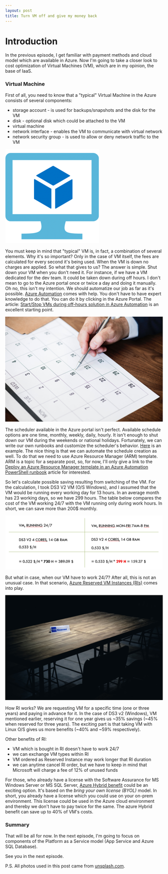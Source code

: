 ```yaml
---
layout: post
title: Turn VM off and give my money back
---
```


# Introduction

In the previous episode, I get familiar with payment methods and cloud model which are available in Azure. Now I'm going to take a closer look to cost optimization of Virtual Machines (VM), which are in my opinion, the base of IaaS.


### Virtual Machine

First of all, you need to know that a "typical" Virtual Machine in the Azure consists of several components:

- storage account - is used for backups/snapshots and the disk for the VM
- disk - optional disk which could be attached to the VM
- virtual machine 
- network interface - enables the VM to communicate with virtual network
- network security group - is used to allow or deny network traffic to the VM

![VM](https://raw.githubusercontent.com/rafalpienkowski/resources/master/azure-cost-opt/vm.png)


You must keep in mind that "typical" VM is, in fact, a combination of several elements. Why it's so important? Only in the case of VM itself, the fees are calculated for every second it's being used. When the VM is down no charges are applied. So what that gives to us? The answer is simple. Shut down your VM when you don't need it. For instance, if we have a VM dedicated for the dev team. It could be taken down during off hours. I don't mean to go to the Azure portal once or twice a day and doing it manually. Oh no, this isn't my intention. We should automatize our job as far as it's possible. [Azure Automation](https://azure.microsoft.com/en-us/services/automation/) comes with help. You don't have to have expert knowledge to do that. You can do it by clicking in the Azure Portal. The article: [Start/Stop VMs during off-hours solution in Azure Automation](https://azure.microsoft.com/en-us/services/automation/) is an excellent starting point.

![Azure Scheduler](https://raw.githubusercontent.com/rafalpienkowski/resources/master/azure-cost-opt/azure-scheduler.jpg)

The scheduler available in the Azure portal isn't perfect. Available schedule options are one time, monthly, weekly, daily, hourly. It isn't enough to shut down our VM during the weekends or national holidays. Fortunately, we can write our own runbooks and customize the scheduler's behavior. [Here](https://blog.kloud.com.au/2016/03/16/add-workdays-and-public-holidays-to-your-azure-automation-runbooks/) is an example. The nice thing is that we can automate the schedule creation as well. To do that we need to use Azure Resource Manager (ARM) template. ARM is a topic for a separate post, so, for now, I'll only give a link to the [Deploy an Azure Resource Manager template in an Azure Automation PowerShell runbook](https://docs.microsoft.com/en-us/azure/automation/automation-deploy-template-runbook) article for interested. 

So let's calculate possible saving resulting from switching of the VM. For the calculation, I took DS3 V2 VM (O/S Windows), and I assumed that the VM would be running every working day for 13 hours. In an average month has 23 working days, so we have 299 hours. The table below compares the cost of the VM working 24/7 with the VM running only during work hours. In short, we can save more than 200$ monthly. 

![VM pricing](https://raw.githubusercontent.com/rafalpienkowski/resources/master/azure-cost-opt/vm_pricing.png)

But what in case, when our VM have to work 24/7? After all, this is not an unusual case. In that scenario, [Azure Reserved VM Instances (RIs)](https://azure.microsoft.com/en-us/pricing/reserved-vm-instances/) comes into play. 

![Reserved](https://raw.githubusercontent.com/rafalpienkowski/resources/master/azure-cost-opt/reserved.jpg)

How RI works? We are requesting VM for a specific time (one or three years) and paying in advance for it. In the case of DS3 v2 (Windows), VM mentioned earlier, reserving it for one year gives us ~35% savings (~45% when reserved for three years). The exciting part is that taking VM with Linux O/S gives us more benefits (~40% and ~59% respectively).  

Other benefits of RI:
- VM which is bought in RI doesn't have to work 24/7
- we can exchange VM types within RI
- VM ordered as Reserved Instance may work longer that RI duration
- we can anytime cancel RI order, but we have to keep in mind that Microsoft will charge a fee of 12% of unused funds

For those, who already have a license with the Software Assurance for MS Windows Server or MS SQL Server, [Azure Hybrid benefit](https://azure.microsoft.com/en-us/pricing/hybrid-benefit/) could be an exciting option. It's based on the *bring your own license (BYOL)* model. In short, you already have a license which you could use on your on-prem environment. This license could be used in the Azure cloud environment and thereby we don't have to pay twice for the same. The azure Hybrid benefit can save up to 40% of VM's costs. 


### Summary

That will be all for now. In the next episode, I'm going to focus on components of the Platform as a Service model (App Service and Azure SQL Database). 

See you in the next episode.

P.S. All photos used in this post came from [unsplash.com](https://unsplash.com/).
